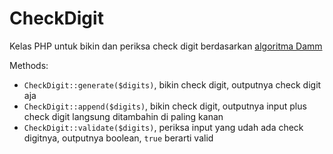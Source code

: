 # CheckDigit
Kelas PHP untuk bikin dan periksa check digit berdasarkan [algoritma Damm](https://en.wikipedia.org/wiki/Damm_algorithm)

Methods:
- `CheckDigit::generate($digits)`, bikin check digit, outputnya check digit aja
- `CheckDigit::append($digits)`, bikin check digit, outputnya input plus check digit langsung ditambahin di paling kanan
- `CheckDigit::validate($digits)`, periksa input yang udah ada check digitnya, outputnya boolean, `true` berarti valid

